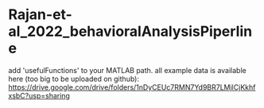 # Rajan-et-al_2022_behavioralAnalysisPiperline

add 'usefulFunctions' to your MATLAB path.
all example data is available here (too big to be uploaded on github): https://drive.google.com/drive/folders/1nDyCEUc7RMN7Yd9BR7LMjlCjKkhfxsbC?usp=sharing
